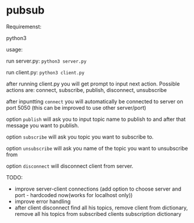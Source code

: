 # pubsub
Requiremenst:

python3

usage:

run server.py: `python3 server.py`

run client.py: `python3 client.py`

after running client.py you will get prompt to input next action. Possible actions are: connect, subscribe, publish, disconnect, unsubscribe

after inpuntting `connect` you will automatically be connected to server on port 5050 (this can be improved to use other server/port)

option `publish` will ask you to input topic name to publish to and after that message you want to publish.

option `subscribe` will ask you topic you want to subscribe to.

option `unsubscribe` will ask you name of the topic you want to unsubscribe from

option `disconnect` will disconnect client from server.

TODO:

* improve server-client connections (add option to choose server and port - hardcoded now(works for localhost only))
* improve error handling
* after client disconnect find all his topics, remove client from dictionary, remove all his topics from subscribed clients subscription dictionary
